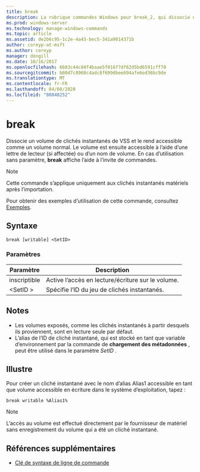 ```yaml
---
title: break
description: La rubrique commandes Windows pour break_2, qui dissocie un volume de clichés instantanés de VSS et le rend accessible comme un volume normal.
ms.prod: windows-server
ms.technology: manage-windows-commands
ms.topic: article
ms.assetid: de2b6c95-1c2e-4a43-bec5-341a9014371b
author: coreyp-at-msft
ms.author: coreyp
manager: dongill
ms.date: 10/16/2017
ms.openlocfilehash: 6683c44c84f4baae5f016f7df62d5bd6591cff70
ms.sourcegitcommit: b00d7c8968c4adc8f699dbee694afe6ed36bc9de
ms.translationtype: MT
ms.contentlocale: fr-FR
ms.lasthandoff: 04/08/2020
ms.locfileid: "80848252"
---
```

# <a name="break"></a>break

Dissocie un volume de clichés instantanés de VSS et le rend accessible comme un volume normal. Le volume est ensuite accessible à l’aide d’une lettre de lecteur (si affectée) ou d’un nom de volume. En cas d’utilisation sans paramètre, **break** affiche l’aide à l’invite de commandes.

> [!NOTE]
> Cette commande s’applique uniquement aux clichés instantanés matériels après l’importation.

Pour obtenir des exemples d’utilisation de cette commande, consultez [Exemples](#BKMK_examples).

## <a name="syntax"></a>Syntaxe

```
break [writable] <SetID>
```

### <a name="parameters"></a>Paramètres

|Paramètre|Description|
|---------|-----------|
|inscriptible|Active l’accès en lecture/écriture sur le volume.|
|\<SetID >|Spécifie l’ID du jeu de clichés instantanés.|

## <a name="remarks"></a>Notes

-   Les volumes exposés, comme les clichés instantanés à partir desquels ils proviennent, sont en lecture seule par défaut.
-   L’alias de l’ID de cliché instantané, qui est stocké en tant que variable d’environnement par la commande de **chargement des métadonnées** , peut être utilisé dans le paramètre *SetID* .

## <a name="examples"></a><a name=BKMK_examples></a>Illustre

Pour créer un cliché instantané avec le nom d’alias Alias1 accessible en tant que volume accessible en écriture dans le système d’exploitation, tapez :
```
break writable %Alias1%
```

> [!NOTE]
> L’accès au volume est effectué directement par le fournisseur de matériel sans enregistrement du volume qui a été un cliché instantané.

## <a name="additional-references"></a>Références supplémentaires

- [Clé de syntaxe de ligne de commande](command-line-syntax-key.md)